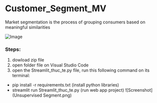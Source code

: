 # Customer_Segment_MV
Market segmentation is the process of grouping consumers based on meaningful similarities

![Image](https://data-flair.training/blogs/wp-content/uploads/sites/2/2019/07/R-project-customer-segmentation.png)

### Steps:
1. dowload zip file
2. open folder file on Visual Studio Code
3. open the Streamlit_thuc_te.py file, run this following command on its terminal:
  -  pip install -r requirements.txt (install python libraries)
  -  streamlit run Streamlit_thuc_te.py (run web app project)
![Screenshot](Unsupervised Segment.png)
